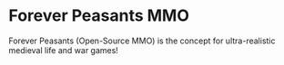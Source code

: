 # Forever Peasants MMO
Forever Peasants (Open-Source MMO) is the concept for ultra-realistic medieval life and war games!
